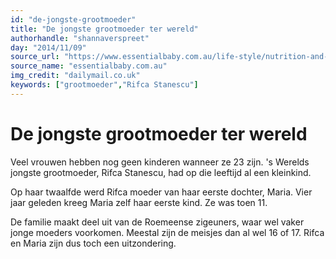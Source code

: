 ```yaml
---
id: "de-jongste-grootmoeder"
title: "De jongste grootmoeder ter wereld"
authorhandle: "shannaverspreet"
day: "2014/11/09"
source_url: "https://www.essentialbaby.com.au/life-style/nutrition-and-wellbeing/i-wished-something-else-for-her-worlds-youngest-grandma-23-20121010-27caz.html"
source_name: "essentialbaby.com.au"
img_credit: "dailymail.co.uk"
keywords: ["grootmoeder","Rifca Stanescu"]
---
```

# De jongste grootmoeder ter wereld
Veel vrouwen hebben nog geen kinderen wanneer ze 23 zijn. 's Werelds jongste grootmoeder, Rifca Stanescu, had op die leeftijd al een kleinkind.

Op haar twaalfde werd Rifca moeder van haar eerste dochter, Maria. Vier jaar geleden kreeg Maria zelf haar eerste kind. Ze was toen 11.

De familie maakt deel uit van de Roemeense zigeuners, waar wel vaker jonge moeders voorkomen. Meestal zijn de meisjes dan al wel 16 of 17. Rifca en Maria zijn dus toch een uitzondering.